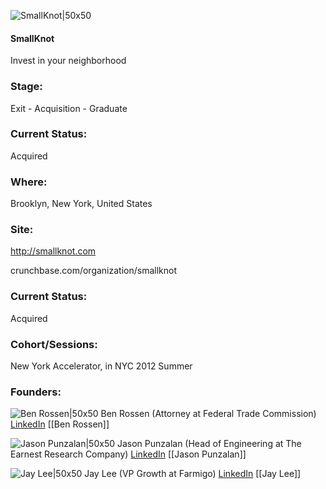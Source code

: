 

![SmallKnot|50x50](https://apimg.techstars.com/connect/images/image_files/5361/397e/a6e7/4b16/2700/0003/original/SmallKnot.jpg)

#### SmallKnot
Invest in your neighborhood

### Stage: 
Exit - Acquisition - Graduate 

### Current Status: 
Acquired

### Where:
Brooklyn, New York, United States

### Site:
http://smallknot.com



crunchbase.com/organization/smallknot

### Current Status: 
Acquired

### Cohort/Sessions: 
New York Accelerator, in NYC 2012 Summer

### Founders: 

![Ben Rossen|50x50](https://s3.amazonaws.com/photos.angel.co/users/129344-medium_jpg?1337371689) Ben Rossen (Attorney at Federal Trade Commission) [LinkedIn](https://linkedin.com/in/benrossen) [[Ben Rossen]]

![Jason Punzalan|50x50](https://s3.amazonaws.com/founders-techstars-images/003E000000byhQFIAY.jpg) Jason Punzalan (Head of Engineering at The Earnest Research Company) [LinkedIn](https://linkedin.com/in/jpunzalan) [[Jason Punzalan]]

![Jay Lee|50x50](https://angel.co/images/shared/nopic.png) Jay Lee (VP Growth at Farmigo) [LinkedIn](https://linkedin.com/in/hsienjaylee) [[Jay Lee]]


